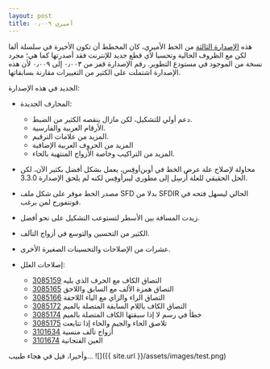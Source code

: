 ```yaml
---
layout: post
title: أميري ٠٫٠٠٩
---
```

هذه [الإصدارة الثالثة](http://sourceforge.net/projects/amiri) من الخط الأميري، كان المخطط أن تكون الأخيرة في سلسلة ألفا لكن مع الظروف الحالية وتحسبا لأي قطع جديد للإنترنت فقد أصدرتها كما هي؛ مجرد نسخة من الموجود في مستودع التطوير. رقم الإصدارة قفز من ٠٫٠٠٣ إلى ٠٫٠٠٩ لأن هذه الإصدارة اشتملت على الكثير من التغييرات مقارنة بسابقاتها.
<!--break-->
الجديد في هذه الإصدارة:
* المحارف الجديدة:
  * دعم أولي للتشكيل، لكن مازال ينقصه الكثير من الضبط.
  * الأرقام العربية والفارسية.
  * المزيد من علامات الترقيم.
  * المزيد من الحروف العربية الإضافية
  * المزيد من التراكيب وخاصة الأزواج المنتهية بالحاء.

* محاولة لإصلاح علة عرض الخط في أوبن‌أوفِس، يعمل بشكل أفضل بكثير الآن، لكن الحل الحقيقي للعلة أُرسِل إلى مطوري ليبرأوفِس لكنه لم يلحق الإصدارة 3.3.0.
* مصدر الخط موفر على شكل ملف SFD بدلا من SFDIR الحالي ليسهل فتحه في فونتفورج لمن يرغب.
* زيدت المسافة بين الأسطر لتستوعب التشكيل على نحو أفضل.
* الكثير من التحسين والتوسع في أزواج التآلف.
* عشرات من الإصلاحات والتحسينات الصغيرة الأخرى.

* إصلاحات العلل:
  * [3085159](http://sourceforge.net/tracker/?func=detail&aid=3085159&group_id=320653&atid=1347860) التصاق الكاف مع الحرف الذي يليه
  * [3085165](http://sourceforge.net/tracker/?func=detail&aid=3085165&group_id=320653&atid=1347860) التصاق همزة الألف مع السابق واللاحق
  * [3085166](http://sourceforge.net/tracker/?func=detail&aid=3085166&group_id=320653&atid=1347860) التصاق الراء والزاي مع الياء اللاحقة
  * [3085172](http://sourceforge.net/tracker/?func=detail&aid=3085172&group_id=320653&atid=1347860) التصاق الكاف باللام السابقة المتصلة بالميم
  * [3085174](http://sourceforge.net/tracker/?func=detail&aid=3085174&group_id=320653&atid=1347860) خطأ في رسم لا إذا سبقتها الكاف المتصلة بالميم
  * [3085175](http://sourceforge.net/tracker/?func=detail&aid=3085175&group_id=320653&atid=1347860) تلاصق الحاء والجيم والخاء إذا تتابعت
  * [3101634](http://sourceforge.net/tracker/?func=detail&aid=3101634&group_id=320653&atid=1347860) أزواج تآلف منسية
  * [3101674](http://sourceforge.net/tracker/?func=detail&aid=3101674&group_id=320653&atid=1347860) العين الفنجانية

وأخيرا، قيل في هجاء طبيب...
![]({{ site.url }}/assets/images/test.png)
